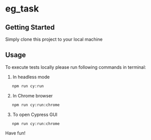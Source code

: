 # eg_task

<!-- GETTING STARTED -->
## Getting Started

Simply clone this project to your local machine

<!-- USAGE EXAMPLES -->
## Usage

To execute tests locally please run following commands in terminal:

1. In headless mode

```sh
   npm run cy:run
   ```
   
2. In Chrome browser

```sh
   npm run cy:run:chrome
   ```
   
3. To open Cypress GUI

```sh
   npm run cy:run:chrome
   ```
   
   Have fun!
